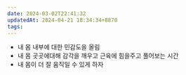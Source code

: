 ```yaml
---
date: 2024-03-02T22:41:32
updatedAt: 2024-04-21 18:34:34+8870
tags: 
---
```

- 내 몸 내부에 대한 민감도을 올림
- 내 몸 곳곳에대해 감각을 깨우고 근육에 힘을주고 풀어보는 시간
- 내 몸이 더 잘 움직일 수 있게 하자
